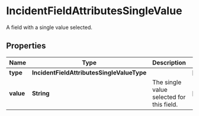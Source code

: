 # IncidentFieldAttributesSingleValue

A field with a single value selected.

## Properties

| Name      | Type                                       | Description                               | Notes      |
| --------- | ------------------------------------------ | ----------------------------------------- | ---------- |
| **type**  | **IncidentFieldAttributesSingleValueType** |                                           | [optional] |
| **value** | **String**                                 | The single value selected for this field. | [optional] |
